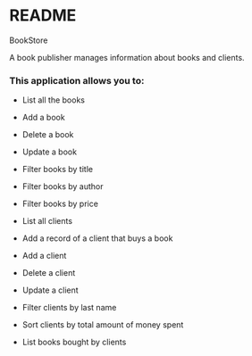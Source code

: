 # README #

BookStore

A book publisher manages information about books and clients.

### This application allows you to: ###

* List all the books
* Add a book
* Delete a book
* Update a book
* Filter books by title
* Filter books by author
* Filter books by price

* List all clients
* Add a record of a client that buys a book
* Add a client
* Delete a client
* Update a client
* Filter clients by last name
* Sort clients by total amount of money spent
* List books bought by clients